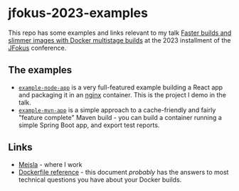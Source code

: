# jfokus-2023-examples

This repo has some examples and links relevant to my talk [Faster builds and
slimmer images with Docker multistage builds](https://www.jfokus.se/talks/1379)
at the 2023 installment of the [JFokus](https://www.jfokus.se/) conference.

## The examples

- [`example-node-app`](./example-node-app/README.md) is a very full-featured
  example building a React app and packaging it in an [nginx](http://nginx.org/)
  container. This is the project I demo in the talk.
- [`example-mvn-app`](./example-mvn-app/README.md) is a simple approach to a
  cache-friendly and fairly "feature complete" Maven build - you can build a
  container running a simple Spring Boot app, and export test reports.

## Links

- [Mejsla](https://mejsla.se/) - where I work
- [Dockerfile reference](https://docs.docker.com/engine/reference/builder/) -
  this document _probably_ has the answers to most technical questions you have
  about your Docker builds.
